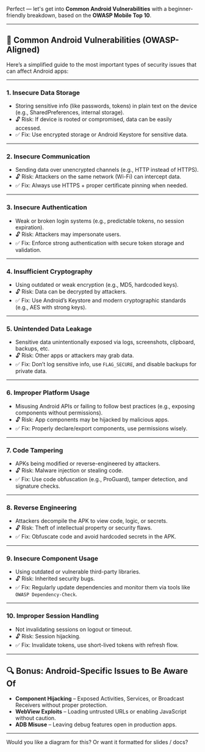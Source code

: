 Perfect — let's get into **Common Android Vulnerabilities** with a beginner-friendly breakdown, based on the **OWASP Mobile Top 10**.

---

## 🔐 Common Android Vulnerabilities (OWASP-Aligned)

Here’s a simplified guide to the most important types of security issues that can affect Android apps:

---

### 1. **Insecure Data Storage**

* Storing sensitive info (like passwords, tokens) in plain text on the device (e.g., SharedPreferences, internal storage).
* 🔓 Risk: If device is rooted or compromised, data can be easily accessed.
* ✅ Fix: Use encrypted storage or Android Keystore for sensitive data.

---

### 2. **Insecure Communication**

* Sending data over unencrypted channels (e.g., HTTP instead of HTTPS).
* 🔓 Risk: Attackers on the same network (Wi-Fi) can intercept data.
* ✅ Fix: Always use HTTPS + proper certificate pinning when needed.

---

### 3. **Insecure Authentication**

* Weak or broken login systems (e.g., predictable tokens, no session expiration).
* 🔓 Risk: Attackers may impersonate users.
* ✅ Fix: Enforce strong authentication with secure token storage and validation.

---

### 4. **Insufficient Cryptography**

* Using outdated or weak encryption (e.g., MD5, hardcoded keys).
* 🔓 Risk: Data can be decrypted by attackers.
* ✅ Fix: Use Android’s Keystore and modern cryptographic standards (e.g., AES with strong keys).

---

### 5. **Unintended Data Leakage**

* Sensitive data unintentionally exposed via logs, screenshots, clipboard, backups, etc.
* 🔓 Risk: Other apps or attackers may grab data.
* ✅ Fix: Don’t log sensitive info, use `FLAG_SECURE`, and disable backups for private data.

---

### 6. **Improper Platform Usage**

* Misusing Android APIs or failing to follow best practices (e.g., exposing components without permissions).
* 🔓 Risk: App components may be hijacked by malicious apps.
* ✅ Fix: Properly declare/export components, use permissions wisely.

---

### 7. **Code Tampering**

* APKs being modified or reverse-engineered by attackers.
* 🔓 Risk: Malware injection or stealing code.
* ✅ Fix: Use code obfuscation (e.g., ProGuard), tamper detection, and signature checks.

---

### 8. **Reverse Engineering**

* Attackers decompile the APK to view code, logic, or secrets.
* 🔓 Risk: Theft of intellectual property or security flaws.
* ✅ Fix: Obfuscate code and avoid hardcoded secrets in the APK.

---

### 9. **Insecure Component Usage**

* Using outdated or vulnerable third-party libraries.
* 🔓 Risk: Inherited security bugs.
* ✅ Fix: Regularly update dependencies and monitor them via tools like `OWASP Dependency-Check`.

---

### 10. **Improper Session Handling**

* Not invalidating sessions on logout or timeout.
* 🔓 Risk: Session hijacking.
* ✅ Fix: Invalidate tokens, use short-lived tokens with refresh flow.

---

## 🔍 Bonus: Android-Specific Issues to Be Aware Of

* **Component Hijacking** – Exposed Activities, Services, or Broadcast Receivers without proper protection.
* **WebView Exploits** – Loading untrusted URLs or enabling JavaScript without caution.
* **ADB Misuse** – Leaving debug features open in production apps.

---

Would you like a diagram for this? Or want it formatted for slides / docs?
